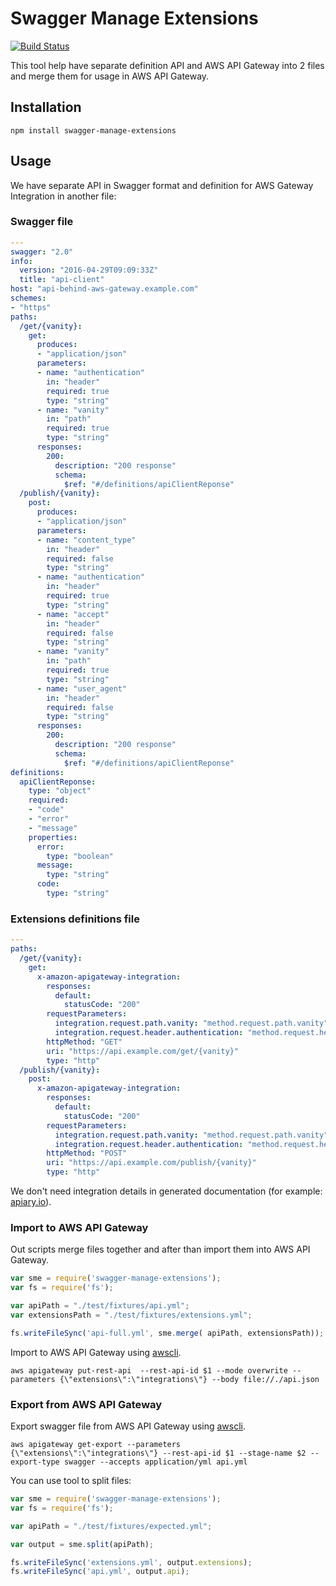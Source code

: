 # Swagger Manage Extensions

[![Build Status](https://travis-ci.org/abtris/swagger-merge.svg?branch=master)](https://travis-ci.org/abtris/swagger-merge)

This tool help have separate definition API and AWS API Gateway into 2 files and merge them for usage in AWS API Gateway.

## Installation

```console
npm install swagger-manage-extensions
```

## Usage

We have separate API in Swagger format and definition for AWS Gateway Integration in another file:

### Swagger file

```yml
---
swagger: "2.0"
info:
  version: "2016-04-29T09:09:33Z"
  title: "api-client"
host: "api-behind-aws-gateway.example.com"
schemes:
- "https"
paths:
  /get/{vanity}:
    get:
      produces:
      - "application/json"
      parameters:
      - name: "authentication"
        in: "header"
        required: true
        type: "string"
      - name: "vanity"
        in: "path"
        required: true
        type: "string"
      responses:
        200:
          description: "200 response"
          schema:
            $ref: "#/definitions/apiClientReponse"
  /publish/{vanity}:
    post:
      produces:
      - "application/json"
      parameters:
      - name: "content_type"
        in: "header"
        required: false
        type: "string"
      - name: "authentication"
        in: "header"
        required: true
        type: "string"
      - name: "accept"
        in: "header"
        required: false
        type: "string"
      - name: "vanity"
        in: "path"
        required: true
        type: "string"
      - name: "user_agent"
        in: "header"
        required: false
        type: "string"
      responses:
        200:
          description: "200 response"
          schema:
            $ref: "#/definitions/apiClientReponse"
definitions:
  apiClientReponse:
    type: "object"
    required:
    - "code"
    - "error"
    - "message"
    properties:
      error:
        type: "boolean"
      message:
        type: "string"
      code:
        type: "string"
```
### Extensions definitions file

```yml
---
paths:
  /get/{vanity}:
    get:
      x-amazon-apigateway-integration:
        responses:
          default:
            statusCode: "200"
        requestParameters:
          integration.request.path.vanity: "method.request.path.vanity"
          integration.request.header.authentication: "method.request.header.authentication"
        httpMethod: "GET"
        uri: "https://api.example.com/get/{vanity}"
        type: "http"
  /publish/{vanity}:
    post:
      x-amazon-apigateway-integration:
        responses:
          default:
            statusCode: "200"
        requestParameters:
          integration.request.path.vanity: "method.request.path.vanity"
          integration.request.header.authentication: "method.request.header.authentication"
        httpMethod: "POST"
        uri: "https://api.example.com/publish/{vanity}"
        type: "http"
```

We don't need integration details in generated documentation (for example: [apiary.io](https://apiary.io)).

### Import to AWS API Gateway

Out scripts merge files together and after than import them into AWS API Gateway.

```js
var sme = require('swagger-manage-extensions');
var fs = require('fs');

var apiPath = "./test/fixtures/api.yml";
var extensionsPath = "./test/fixtures/extensions.yml";

fs.writeFileSync('api-full.yml', sme.merge( apiPath, extensionsPath));
```

Import to AWS API Gateway using [awscli](https://aws.amazon.com/cli/).

```console
aws apigateway put-rest-api  --rest-api-id $1 --mode overwrite --parameters {\"extensions\":\"integrations\"} --body file://./api.json
```

### Export from AWS API Gateway

Export swagger file from AWS API Gateway using [awscli](https://aws.amazon.com/cli/).

```console
aws apigateway get-export --parameters {\"extensions\":\"integrations\"} --rest-api-id $1 --stage-name $2 --export-type swagger --accepts application/yml api.yml
```

You can use tool to split files:

```js
var sme = require('swagger-manage-extensions');
var fs = require('fs');

var apiPath = "./test/fixtures/expected.yml";

var output = sme.split(apiPath);

fs.writeFileSync('extensions.yml', output.extensions);
fs.writeFileSync('api.yml', output.api);

```
